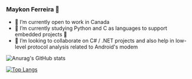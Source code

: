 ### Maykon Ferreira 👋 

- 🔭 I’m currently open to work in Canada
- 🌱 I’m currently studying Python and C as languages to support embedded projects 👀
- 👯 I’m looking to collaborate on C# / .NET projects and also help in low-level protocol analysis related to Android's modem


![Anurag's GitHub stats](https://github-readme-stats.vercel.app/api?username=MaykonFerrero&show_icons=true&theme=radical)

[![Top Langs](https://github-readme-stats.vercel.app/api/top-langs/?username=MaykonFerrero&layout=compact)](https://github.com/MaykonFerrero/github-readme-stats)

